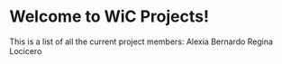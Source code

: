 # Welcome to WiC Projects!

This is a list of all the current project members:
Alexia Bernardo
Regina Locicero

